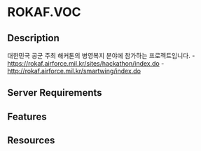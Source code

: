 # ROKAF.VOC

## Description
대한민국 공군 주최 해커톤의 병영복지 분야에 참가하는 프로젝트입니다.
-https://rokaf.airforce.mil.kr/sites/hackathon/index.do
-http://rokaf.airforce.mil.kr/smartwing/index.do

## Server Requirements

## Features

## Resources
